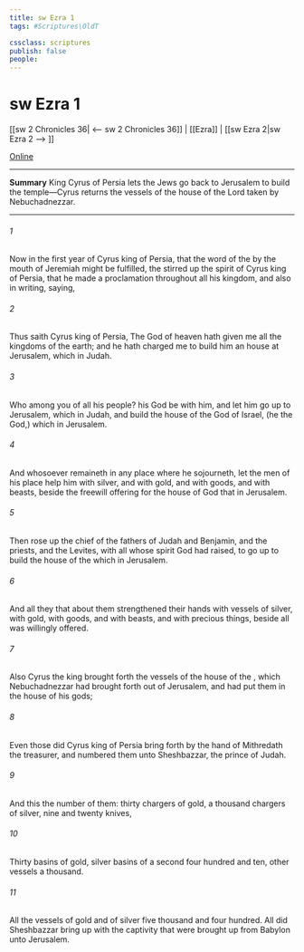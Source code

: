 ```yaml
---
title: sw Ezra 1
tags: #Scriptures\OldT

cssclass: scriptures
publish: false
people:
---
```


# sw Ezra 1
[[sw 2 Chronicles 36| <-- sw 2 Chronicles 36]] | [[Ezra]] | [[sw Ezra 2|sw Ezra 2 --> ]]

[Online](https://churchofjesuschrist.org/study/scriptures/ot/ezra/1?lang=eng)

---
__Summary__
King Cyrus of Persia lets the Jews go back to Jerusalem to build the temple—Cyrus returns the vessels of the house of the Lord taken by Nebuchadnezzar.

---
###### 1 
Now in the first year of Cyrus king of Persia, that the word of the  by the mouth of Jeremiah might be fulfilled, the  stirred up the spirit of Cyrus king of Persia, that he made a proclamation throughout all his kingdom, and  also in writing, saying,

###### 2 
Thus saith Cyrus king of Persia, The  God of heaven hath given me all the kingdoms of the earth; and he hath charged me to build him an house at Jerusalem, which  in Judah.

###### 3 
Who  among you of all his people? his God be with him, and let him go up to Jerusalem, which  in Judah, and build the house of the  God of Israel, (he  the God,) which  in Jerusalem.

###### 4 
And whosoever remaineth in any place where he sojourneth, let the men of his place help him with silver, and with gold, and with goods, and with beasts, beside the freewill offering for the house of God that  in Jerusalem.

###### 5 
Then rose up the chief of the fathers of Judah and Benjamin, and the priests, and the Levites, with all  whose spirit God had raised, to go up to build the house of the  which  in Jerusalem.

###### 6 
And all they that  about them strengthened their hands with vessels of silver, with gold, with goods, and with beasts, and with precious things, beside all  was willingly offered.

###### 7 
Also Cyrus the king brought forth the vessels of the house of the , which Nebuchadnezzar had brought forth out of Jerusalem, and had put them in the house of his gods;

###### 8 
Even those did Cyrus king of Persia bring forth by the hand of Mithredath the treasurer, and numbered them unto Sheshbazzar, the prince of Judah.

###### 9 
And this  the number of them: thirty chargers of gold, a thousand chargers of silver, nine and twenty knives,

###### 10 
Thirty basins of gold, silver basins of a second  four hundred and ten,  other vessels a thousand.

###### 11 
All the vessels of gold and of silver  five thousand and four hundred. All  did Sheshbazzar bring up with  the captivity that were brought up from Babylon unto Jerusalem.

